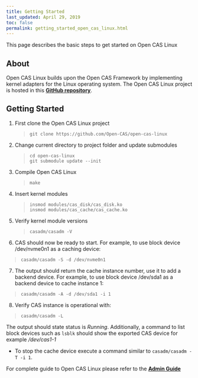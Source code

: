 ```yaml
---
title: Getting Started
last_updated: April 29, 2019
toc: false
permalink: getting_started_open_cas_linux.html
---
```


This page describes the basic steps to get started on Open CAS Linux

## About
Open CAS Linux builds upon the Open CAS Framework by implementing kernel adapters for the Linux operating system.
The Open CAS Linux project is hosted in this [**GitHub repository**](https://github.com/Open-CAS/open-cas-linux).

## Getting Started
1. First clone the Open CAS Linux project
   > ```git clone https://github.com/Open-CAS/open-cas-linux```

2. Change current directory to project folder and update submodules
   > ```cd open-cas-linux```   
   > ```git submodule update --init```

3. Compile Open CAS Linux
   > ```make```

4. Insert kernel modules
   > ```insmod modules/cas_disk/cas_disk.ko```   
   > ```insmod modules/cas_cache/cas_cache.ko```

5. Verify kernel module versions
   > ```casadm/casadm -V```


6. CAS should now be ready to start. For example, to use block device /dev/nvme0n1 as a caching device:
 > ```casadm/casadm -S -d /dev/nvme0n1```

7. The output should return the cache instance number, use it to add a backend device.
For example, to use block device /dev/sda1 as a backend device to cache instance 1:
 > ```casadm/casadm -A -d /dev/sda1 -i 1```

8. Verify CAS instance is operational with:
  > ```casadm/casadm -L```

The output should state status is *Running*.
Additionally, a command to list block devices such as ```lsblk``` should show the exported CAS device for example */dev/cas1-1*

- To stop the cache device execute a command similar to ```casadm/casadm -T -i 1```.


For complete guide to Open CAS Linux please refer to the [**Admin Guide**](/open_cas_linux_admin_guide.html)
